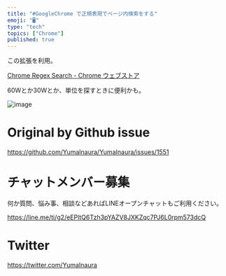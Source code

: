 ```yaml
---
title: "#GoogleChrome で正規表現でページ内検索をする"
emoji: "🖥"
type: "tech"
topics: ["Chrome"]
published: true
---
```


この拡張を利用。

[Chrome Regex Search - Chrome ウェブストア](https://chrome.google.com/webstore/detail/chrome-regex-search/bpelaihoicobbkgmhcbikncnpacdbknn)

60Wとか30Wとか、単位を探すときに便利かも。

![image](https://user-images.githubusercontent.com/13635059/56943363-21cfb580-6b5a-11e9-9ed6-3949e839dc77.png)


# Original by Github issue

https://github.com/YumaInaura/YumaInaura/issues/1551








<!-- Update From Qiita API -->

# チャットメンバー募集


何か質問、悩み事、相談などあればLINEオープンチャットもご利用ください。

https://line.me/ti/g2/eEPltQ6Tzh3pYAZV8JXKZqc7PJ6L0rpm573dcQ





# Twitter


https://twitter.com/YumaInaura


<!-- Update From Qiita API -->



